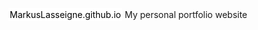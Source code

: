 <html><header><style> #link { background-color: white; color: black; cursor: auto; text-decoration: none; padding: 2px;} #link:hover { background-color: black; color: white; } </style></header>
  <body><a id="link" href="MarkusLasseigne.github.io">MarkusLasseigne.github.io</a></body>
</html>
My personal portfolio website
